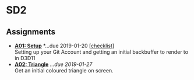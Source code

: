 SD2
======

## Assignments

- **[A01: Setup](assignments/a01_setup)**  *...due 2019-01-20 \[[checklist](assignments/a01_setup/a01.checklist.md)\]  
  Setting up your Git Account and getting an initial backbuffer to render to in D3D11
- **[A02: Triangle](assignments/a02)** *...due 2019-01-27*  
  Get an initial coloured triangle on screen.
